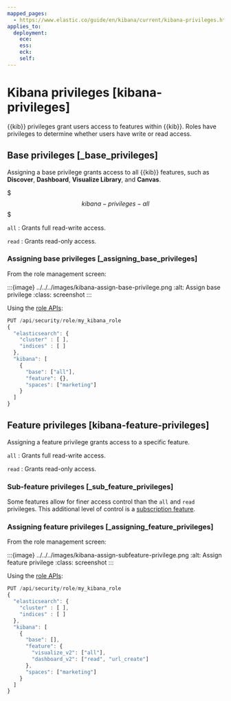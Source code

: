 ```yaml
---
mapped_pages:
  - https://www.elastic.co/guide/en/kibana/current/kibana-privileges.html
applies_to:
  deployment:
    ece:
    ess:
    eck:
    self:
---
```


# Kibana privileges [kibana-privileges]

{{kib}} privileges grant users access to features within {{kib}}. Roles have privileges to determine whether users have write or read access.

## Base privileges [_base_privileges]

Assigning a base privilege grants access to all {{kib}} features, such as **Discover**, **Dashboard**, **Visualize Library**, and **Canvas**.

$$$kibana-privileges-all$$$

`all`
:   Grants full read-write access.

`read`
:   Grants read-only access.

### Assigning base privileges [_assigning_base_privileges]

From the role management screen:

:::{image} ../../../images/kibana-assign-base-privilege.png
:alt: Assign base privilege
:class: screenshot
:::

Using the [role APIs](https://www.elastic.co/docs/api/doc/kibana/group/endpoint-roles):

```js
PUT /api/security/role/my_kibana_role
{
  "elasticsearch": {
    "cluster" : [ ],
    "indices" : [ ]
  },
  "kibana": [
    {
      "base": ["all"],
      "feature": {},
      "spaces": ["marketing"]
    }
  ]
}
```



## Feature privileges [kibana-feature-privileges]

Assigning a feature privilege grants access to a specific feature.

`all`
:   Grants full read-write access.

`read`
:   Grants read-only access.

### Sub-feature privileges [_sub_feature_privileges]

Some features allow for finer access control than the `all` and `read` privileges. This additional level of control is a [subscription feature](https://www.elastic.co/subscriptions).


### Assigning feature privileges [_assigning_feature_privileges]

From the role management screen:

:::{image} ../../../images/kibana-assign-subfeature-privilege.png
:alt: Assign feature privilege
:class: screenshot
:::

Using the [role APIs](https://www.elastic.co/docs/api/doc/kibana/group/endpoint-roles):

```js
PUT /api/security/role/my_kibana_role
{
  "elasticsearch": {
    "cluster" : [ ],
    "indices" : [ ]
  },
  "kibana": [
    {
      "base": [],
      "feature": {
        "visualize_v2": ["all"],
        "dashboard_v2": ["read", "url_create"]
      },
      "spaces": ["marketing"]
    }
  ]
}
```



